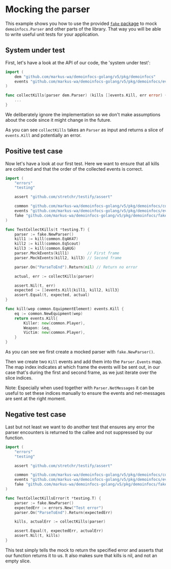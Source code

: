 # Mocking the parser

This example shows you how to use the provided [`fake` package](https://godoc.org/github.com/markus-wa/demoinfocs-golang/fake) to mock `demoinfocs.Parser` and other parts of the library.
That way you will be able to write useful unit tests for your application.

## System under test

First, let's have a look at the API of our code, the 'system under test':

```go
import (
	dem "github.com/markus-wa/demoinfocs-golang/v5/pkg/demoinfocs"
	events "github.com/markus-wa/demoinfocs-golang/v5/pkg/demoinfocs/events"
)

func collectKills(parser dem.Parser) (kills []events.Kill, err error) {
    ...
}
```

We deliberately ignore the implementation so we don't make assumptions about the code since it might change in the future.

As you can see `collectKills` takes an `Parser` as input and returns a slice of `events.Kill` and potentially an error.

## Positive test case

Now let's have a look at our first test. Here we want to ensure that all kills are collected and that the order of the collected events is correct.

```go
import (
	"errors"
	"testing"

	assert "github.com/stretchr/testify/assert"

	common "github.com/markus-wa/demoinfocs-golang/v5/pkg/demoinfocs/common"
	events "github.com/markus-wa/demoinfocs-golang/v5/pkg/demoinfocs/events"
	fake "github.com/markus-wa/demoinfocs-golang/v5/pkg/demoinfocs/fake"
)

func TestCollectKills(t *testing.T) {
	parser := fake.NewParser()
	kill1 := kill(common.EqAK47)
	kill2 := kill(common.EqScout)
	kill3 := kill(common.EqAUG)
	parser.MockEvents(kill1)        // First frame
	parser.MockEvents(kill2, kill3) // Second frame

	parser.On("ParseToEnd").Return(nil) // Return no error

	actual, err := collectKills(parser)

	assert.Nil(t, err)
	expected := []events.Kill{kill1, kill2, kill3}
	assert.Equal(t, expected, actual)
}

func kill(wep common.EquipmentElement) events.Kill {
	eq := common.NewEquipment(wep)
	return events.Kill{
		Killer: new(common.Player),
		Weapon: &eq,
		Victim: new(common.Player),
	}
}
```

As you can see we first create a mocked parser with `fake.NewParser()`.

Then we create two `Kill` events and add them into the `Parser.Events` map.
The map index indicates at which frame the events will be sent out, in our case that's during the first and second frame, as we just iterate over the slice indices.

Note: Especially when used together with `Parser.NetMessages` it can be useful to set these indices manually to ensure the events and net-messages are sent at the right moment.

## Negative test case

Last but not least we want to do another test that ensures any error the parser encounters is returned to the callee and not suppressed by our function.

```go
import (
	"errors"
	"testing"

	assert "github.com/stretchr/testify/assert"

	common "github.com/markus-wa/demoinfocs-golang/v5/pkg/demoinfocs/common"
	events "github.com/markus-wa/demoinfocs-golang/v5/pkg/demoinfocs/events"
	fake "github.com/markus-wa/demoinfocs-golang/v5/pkg/demoinfocs/fake"
)

func TestCollectKillsError(t *testing.T) {
	parser := fake.NewParser()
	expectedErr := errors.New("Test error")
	parser.On("ParseToEnd").Return(expectedErr)

	kills, actualErr := collectKills(parser)

	assert.Equal(t, expectedErr, actualErr)
	assert.Nil(t, kills)
}
```

This test simply tells the mock to return the specified error and asserts that our function returns it to us.
It also makes sure that kills is nil, and not an empty slice.
